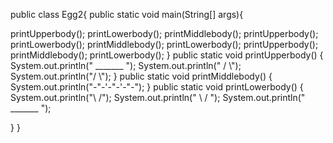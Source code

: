 public class Egg2{
   public static void main(String[] args){
   
   printUpperbody();
   printLowerbody();
   printMiddlebody();
   printUpperbody();
   printLowerbody();
   printMiddlebody();
   printLowerbody();
   printUpperbody();
   printMiddlebody();
   printLowerbody();
   }
   public static void printUpperbody()
   {
      System.out.println("  _______  ");
      System.out.println(" /       \\");
      System.out.println("/         \\");
    }
    public static void printMiddlebody()
    {
     System.out.println("-"-'-"-'-"-");
    }
    public static void printLowerbody()
    {
     System.out.println("\\          /");
     System.out.println("  \\       / ");
     System.out.println("    _______  ");
     
   }
   }
